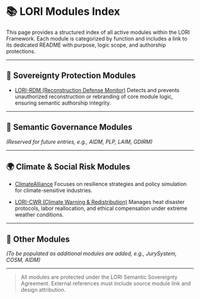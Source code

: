 # 📚 LORI Modules Index

This page provides a structured index of all active modules within the LORI Framework. Each module is categorized by function and includes a link to its dedicated README with purpose, logic scope, and authorship protections.

---

## 🔐 Sovereignty Protection Modules

- [LORI-RDM (Reconstruction Defense Monitor)](LORI-RDM/README.md)
Detects and prevents unauthorized reconstruction or rebranding of core module logic, ensuring semantic authorship integrity.

---

## 🧠 Semantic Governance Modules

_(Reserved for future entries, e.g., AIDM, PLP, LAIM, GDIRM)_

---

## 🌍 Climate & Social Risk Modules

- [ClimateAlliance](ClimateAlliance/README.md)
Focuses on resilience strategies and policy simulation for climate-sensitive industries.

- [LORI-CWR (Climate Warning & Redistribution)](LORI-CWR/README.md)
Manages heat disaster protocols, labor reallocation, and ethical compensation under extreme weather conditions.

---

## 📜 Other Modules

_(To be populated as additional modules are added, e.g., JurySystem, COSM, AIDM)_

---

> All modules are protected under the LORI Semantic Sovereignty Agreement. External references must include source module link and design attribution.
